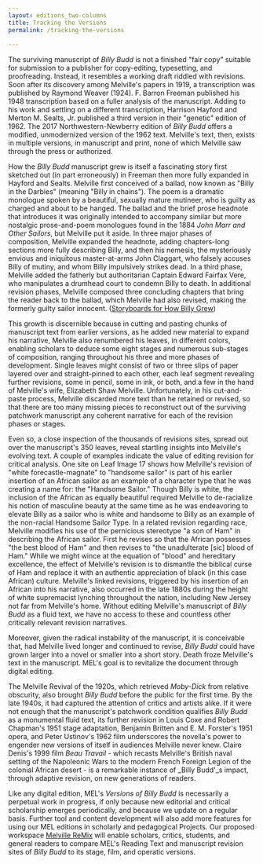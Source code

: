 ```yaml
---
layout: editions_two-columns
title: Tracking the Versions
permalink: /tracking-the-versions
 
---
```

 
The surviving manuscript of _Billy Budd_  is not a finished "fair copy" suitable for submission to a publisher for copy-editing, typesetting, and proofreading. Instead, it resembles a working draft riddled with revisions. Soon after its discovery among Melville's papers in 1919, a transcription was published by Raymond Weaver (1924). F. Barron Freeman published his 1948 transcription based on a fuller analysis of the manuscript. Adding to his work and settling on a different transcription, Harrison Hayford and Merton M. Sealts, Jr. published a third version in their "genetic" edition of 1962. The 2017 Northwestern-Newberry edition of  _Billy Budd_  offers a modified, unmodernized version of the 1962 text. Melville's text, then, exists in multiple versions, in manuscript and print, none of which Melville saw through the press or authorized.

How the  _Billy Budd_  manuscript grew is itself a fascinating story first sketched out (in part erroneously) in Freeman then more fully expanded in Hayford and Sealts. Melville first conceived of a ballad, now known as "Billy in the Darbies" (meaning "Billy in chains"). The poem is a dramatic monologue spoken by a beautiful, sexually mature mutineer, who is guilty as charged and about to be hanged. The ballad and the brief prose headnote that introduces it was originally intended to accompany similar but more nostalgic prose-and-poem monologues found in the 1884  _John Marr and Other Sailors_, but Melville put it aside. In three major phases of composition, Melville expanded the headnote, adding chapters-long sections more fully describing Billy, and then his nemesis, the mysteriously envious and iniquitous master-at-arms John Claggart, who falsely accuses Billy of mutiny, and whom Billy impulsively strikes dead. In a third phase, Melville added the fatherly but authoritarian Captain Edward Fairfax Vere, who manipulates a drumhead court to condemn Billy to death. In additional revision phases, Melville composed three concluding chapters that bring the reader back to the ballad, which Melville had also revised, making the formerly guilty sailor innocent. ([Storyboards for How Billy Grew](/how-billy-grew.html))

This growth is discernible because in cutting and pasting chunks of manuscript text from earlier versions, as he added new material to expand his narrative, Melville also renumbered his leaves, in different colors, enabling scholars to deduce some eight stages and numerous sub-stages of composition, ranging throughout his three and more phases of development. Single leaves might consist of two or three slips of paper layered over and straight-pinned to each other, each leaf segment revealing further revisions, some in pencil, some in ink, or both, and a few in the hand of Melville's wife, Elizabeth Shaw Melville. Unfortunately, in his cut-and-paste process, Melville discarded more text than he retained or revised, so that there are too many missing pieces to reconstruct out of the surviving patchwork manuscript any coherent narrative for each of the revision phases or stages.

Even so, a close inspection of the thousands of revisions sites, spread out over the manuscript's 350 leaves, reveal startling insights into Melville's evolving text. A couple of examples indicate the value of editing revision for critical analysis. One site on Leaf Image 17 shows how Melville's revision of "white forecastle-magnate" to "handsome sailor" is part of his earlier insertion of an African sailor as an example of a character type that he was creating a name for: the "Handsome Sailor." Though Billy is white, the inclusion of the African as equally beautiful required Melville to de-racialize his notion of masculine beauty at the same time as he was endeavoring to elevate Billy as a sailor who is white and handsome to Billy as an example of the non-racial Handsome Sailor Type. In a related revision regarding race, Melville modifies his use of the pernicious stereotype "a son of Ham" in describing the African sailor. First he revises so that the African possesses "the best blood of Ham" and then revises to "the unadulterate [sic] blood of Ham." While we might wince at the equation of "blood" and hereditary excellence, the effect of Melville's revision is to dismantle the biblical curse of Ham and replace it with an authentic appreciation of black (in this case African) culture. Melville's linked revisions, triggered by his insertion of an African into his narrative, also occurred in the late 1880s during the height of white supremacist lynching throughout the nation, including New Jersey not far from Melville's home. Without editing Melville's manuscript of  _Billy Budd_  as a fluid text, we have no access to these and countless other critically relevant revision narratives.

Moreover, given the radical instability of the manuscript, it is conceivable that, had Melville lived longer and continued to revise,  _Billy Budd_  could have grown larger into a novel or smaller into a short story. Death froze Melville's text in the manuscript. MEL's goal is to revitalize the document through digital editing.

The Melville Revival of the 1920s, which retrieved  _Moby-Dick_  from relative obscurity, also brought  _Billy Budd_  before the public for the first time. By the late 1940s, it had captured the attention of critics and artists alike. If it were not enough that the manuscript's patchwork condition qualifies  _Billy Budd_  as a monumental fluid text, its further revision in Louis Coxe and Robert Chapman's 1951 stage adaptation, Benjamin Britten and E. M. Forster's 1951 opera, and Peter Ustinov's 1962 film underscores the novella's power to engender new versions of itself in audiences Melville never knew. Claire Denis's 1999 film  _Beau Travail -_ which recasts Melville's British naval setting of the Napoleonic Wars to the modern French Foreign Legion of the colonial African desert - is a remarkable instance of  _Billy Budd'_s impact, through adaptive revision, on new generations of readers.

Like any digital edition, MEL's  _Versions of Billy Budd_ is necessarily a perpetual work in progress, if only because new editorial and critical scholarship emerges periodically, and because we update on a regular basis. Further tool and content development will also add more features for using our MEL editions in scholarly and pedagogical Projects. Our proposed workspace  [Melville ReMix](/mel-remix-annotation-studio.html)  will enable scholars, critics, students, and general readers to compare MEL's Reading Text and manuscript revision sites of  _Billy Budd_  to its stage, film, and operatic versions.